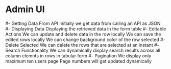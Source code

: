 # Admin UI 

#- Getting Data From API
  Initially we get data from calling an API as JSON
#- Displaying Data
  Displaying the retrieved data in the form table
#- Editable Actions
  We can update and delete data in the row locally
  We can save the edited rows locally
  We can change background color of the row selected
#- Delete Selected
  We can delete the rows that are selected at an instant
#- Search Functionality
  We can dynamically display search results across all column elemnts in rows in tabular form
#- Pagination
  We display only maximum ten users page
  Page numbers will get updated dynamically
  
